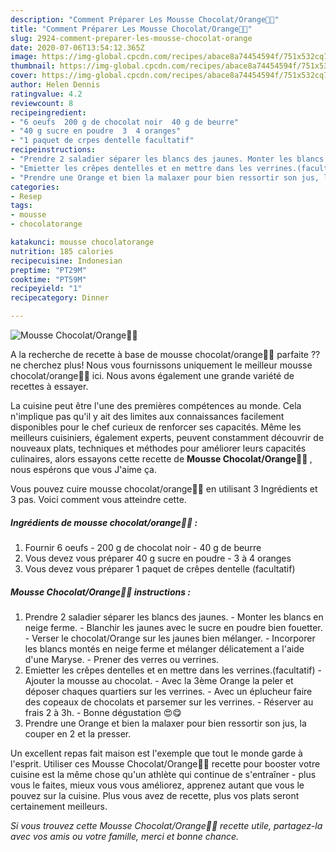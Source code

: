 ```yaml
---
description: "Comment Préparer Les Mousse Chocolat/Orange🍫🍊"
title: "Comment Préparer Les Mousse Chocolat/Orange🍫🍊"
slug: 2924-comment-preparer-les-mousse-chocolat-orange
date: 2020-07-06T13:54:12.365Z
image: https://img-global.cpcdn.com/recipes/abace8a74454594f/751x532cq70/mousse-chocolatorange🍫🍊-photo-principale-de-la-recette.jpg
thumbnail: https://img-global.cpcdn.com/recipes/abace8a74454594f/751x532cq70/mousse-chocolatorange🍫🍊-photo-principale-de-la-recette.jpg
cover: https://img-global.cpcdn.com/recipes/abace8a74454594f/751x532cq70/mousse-chocolatorange🍫🍊-photo-principale-de-la-recette.jpg
author: Helen Dennis
ratingvalue: 4.2
reviewcount: 8
recipeingredient:
- "6 oeufs  200 g de chocolat noir  40 g de beurre"
- "40 g sucre en poudre  3  4 oranges"
- "1 paquet de crpes dentelle facultatif"
recipeinstructions:
- "Prendre 2 saladier séparer les blancs des jaunes. Monter les blancs en neige ferme. Blanchir les jaunes avec le sucre en poudre bien fouetter. Verser le chocolat/Orange sur les jaunes bien mélanger. Incorporer les blancs montés en neige ferme et mélanger délicatement a l&#39;aide d&#39;une Maryse. Prener des verres ou verrines."
- "Emietter les crêpes dentelles et en mettre dans les verrines.(facultatif)  Ajouter la mousse au chocolat. Avec la 3ème Orange la peler et déposer chaques quartiers sur les verrines. Avec un éplucheur faire des copeaux de chocolats et parsemer sur les verrines. Réserver au frais 2 à 3h. Bonne dégustation 😍😋"
- "Prendre une Orange et bien la malaxer pour bien ressortir son jus, la couper en 2 et la presser."
categories:
- Resep
tags:
- mousse
- chocolatorange

katakunci: mousse chocolatorange 
nutrition: 185 calories
recipecuisine: Indonesian
preptime: "PT29M"
cooktime: "PT59M"
recipeyield: "1"
recipecategory: Dinner

---
```



![Mousse Chocolat/Orange🍫🍊](https://img-global.cpcdn.com/recipes/abace8a74454594f/751x532cq70/mousse-chocolatorange🍫🍊-photo-principale-de-la-recette.jpg)

A la recherche de recette à base de mousse chocolat/orange🍫🍊 parfaite ?? ne cherchez plus! Nous vous fournissons uniquement le meilleur mousse chocolat/orange🍫🍊 ici. Nous avons également une grande variété de recettes à essayer.

La cuisine peut être l'une des premières compétences au monde. Cela n'implique pas qu'il y ait des limites aux connaissances facilement disponibles pour le chef curieux de renforcer ses capacités. Même les meilleurs cuisiniers, également experts, peuvent constamment découvrir de nouveaux plats, techniques et méthodes pour améliorer leurs capacités culinaires, alors essayons cette recette de <strong> Mousse Chocolat/Orange🍫🍊 </strong>, nous espérons que vous J'aime ça.

<!--inarticleads1-->

Vous pouvez cuire mousse chocolat/orange🍫🍊 en utilisant 3 Ingrédients et 3 pas. Voici comment vous atteindre cette.

##### Ingrédients de mousse chocolat/orange🍫🍊 :

1. Fournir 6 oeufs - 200 g de chocolat noir - 40 g de beurre
1. Vous devez vous préparer 40 g sucre en poudre - 3 à 4 oranges
1. Vous devez vous préparer 1 paquet de crêpes dentelle (facultatif)




<!--inarticleads2-->

##### Mousse Chocolat/Orange🍫🍊 instructions :

1. Prendre 2 saladier séparer les blancs des jaunes. - Monter les blancs en neige ferme. - Blanchir les jaunes avec le sucre en poudre bien fouetter. - Verser le chocolat/Orange sur les jaunes bien mélanger. - Incorporer les blancs montés en neige ferme et mélanger délicatement a l&#39;aide d&#39;une Maryse. - Prener des verres ou verrines.
1. Emietter les crêpes dentelles et en mettre dans les verrines.(facultatif)  - Ajouter la mousse au chocolat. - Avec la 3ème Orange la peler et déposer chaques quartiers sur les verrines. - Avec un éplucheur faire des copeaux de chocolats et parsemer sur les verrines. - Réserver au frais 2 à 3h. - Bonne dégustation 😍😋
1. Prendre une Orange et bien la malaxer pour bien ressortir son jus, la couper en 2 et la presser.




<!--inarticleads1-->

<p>
Un excellent repas fait maison est l'exemple que tout le monde garde à l'esprit. Utiliser ces Mousse Chocolat/Orange🍫🍊 recette pour booster votre cuisine est la même chose qu'un athlète qui continue de s'entraîner - plus vous le faites, mieux vous vous améliorez, apprenez autant que vous le pouvez sur la cuisine. Plus vous avez de recette, plus vos plats seront certainement meilleurs.
</p>

<p>
<i>Si vous trouvez cette Mousse Chocolat/Orange🍫🍊 recette utile, partagez-la avec vos amis ou votre famille, merci et bonne chance.</i>
</p>
